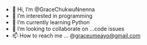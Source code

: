 - 👋 Hi, I’m @GraceChukwuNnenna
- 👀 I’m interested in programming
- 🌱 I’m currently learning Python
- 💞️ I’m looking to collaborate on ...code issues
- 📫 How to reach me ... @graceumeayo@gmail.com

<!---
GraceChukwuNnenna/GraceChukwuNnenna is a ✨ special ✨ repository because its `README.md` (this file) appears on your GitHub profile.
You can click the Preview link to take a look at your changes.
--->
